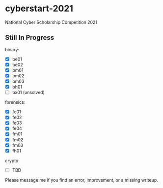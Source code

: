 # cyberstart-2021
National Cyber Scholarship Competition 2021

## Still In Progress
binary:
- [x] be01
- [x] be02
- [x] bm01
- [x] bm02
- [x] bm03
- [x] bh01
- [ ] bx01 (unsolved)

forensics:
- [x] fe01
- [x] fe02
- [x] fe03
- [x] fe04
- [x] fm01
- [x] fm02
- [x] fm03
- [x] fh01

crypto:
- [ ] TBD

Please message me if you find an error, improvement, or a missing writeup.
